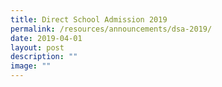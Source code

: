 ```yaml
---
title: Direct School Admission 2019
permalink: /resources/announcements/dsa-2019/
date: 2019-04-01
layout: post
description: ""
image: ""
---
```

